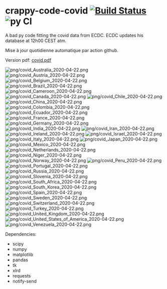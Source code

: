 # crappy-code-covid [![Build Status](https://cloud.drone.io/api/badges/a-lemonnier/crappy-code-covid/status.svg)](https://cloud.drone.io/a-lemonnier/crappy-code-covid) ![py CI](https://github.com/a-lemonnier/crappy-code-covid/workflows/py%20CI/badge.svg)
 
A bad py code fitting the covid data from ECDC. ECDC updates his database at 12h00 CEST atm.
 
Mise à jour quotidienne automatique par action github.
 
Version pdf: [covid.pdf](https://github.com/a-lemonnier/crappy-code-covid/raw/master/covid.pdf)
 
![png/covid_Australia_2020-04-22.png](png/covid_Australia_2020-04-22.png)
![png/covid_Austria_2020-04-22.png](png/covid_Austria_2020-04-22.png)
![png/covid_Belgium_2020-04-22.png](png/covid_Belgium_2020-04-22.png)
![png/covid_Brazil_2020-04-22.png](png/covid_Brazil_2020-04-22.png)
![png/covid_Cameroon_2020-04-22.png](png/covid_Cameroon_2020-04-22.png)
![png/covid_Canada_2020-04-22.png](png/covid_Canada_2020-04-22.png)
![png/covid_Chile_2020-04-22.png](png/covid_Chile_2020-04-22.png)
![png/covid_China_2020-04-22.png](png/covid_China_2020-04-22.png)
![png/covid_Colombia_2020-04-22.png](png/covid_Colombia_2020-04-22.png)
![png/covid_Ecuador_2020-04-22.png](png/covid_Ecuador_2020-04-22.png)
![png/covid_France_2020-04-22.png](png/covid_France_2020-04-22.png)
![png/covid_Germany_2020-04-22.png](png/covid_Germany_2020-04-22.png)
![png/covid_India_2020-04-22.png](png/covid_India_2020-04-22.png)
![png/covid_Iran_2020-04-22.png](png/covid_Iran_2020-04-22.png)
![png/covid_Ireland_2020-04-22.png](png/covid_Ireland_2020-04-22.png)
![png/covid_Israel_2020-04-22.png](png/covid_Israel_2020-04-22.png)
![png/covid_Italy_2020-04-22.png](png/covid_Italy_2020-04-22.png)
![png/covid_Japan_2020-04-22.png](png/covid_Japan_2020-04-22.png)
![png/covid_Mexico_2020-04-22.png](png/covid_Mexico_2020-04-22.png)
![png/covid_Netherlands_2020-04-22.png](png/covid_Netherlands_2020-04-22.png)
![png/covid_Niger_2020-04-22.png](png/covid_Niger_2020-04-22.png)
![png/covid_Norway_2020-04-22.png](png/covid_Norway_2020-04-22.png)
![png/covid_Peru_2020-04-22.png](png/covid_Peru_2020-04-22.png)
![png/covid_Portugal_2020-04-22.png](png/covid_Portugal_2020-04-22.png)
![png/covid_Russia_2020-04-22.png](png/covid_Russia_2020-04-22.png)
![png/covid_Slovenia_2020-04-22.png](png/covid_Slovenia_2020-04-22.png)
![png/covid_South_Africa_2020-04-22.png](png/covid_South_Africa_2020-04-22.png)
![png/covid_South_Korea_2020-04-22.png](png/covid_South_Korea_2020-04-22.png)
![png/covid_Spain_2020-04-22.png](png/covid_Spain_2020-04-22.png)
![png/covid_Sweden_2020-04-22.png](png/covid_Sweden_2020-04-22.png)
![png/covid_Switzerland_2020-04-22.png](png/covid_Switzerland_2020-04-22.png)
![png/covid_Turkey_2020-04-22.png](png/covid_Turkey_2020-04-22.png)
![png/covid_United_Kingdom_2020-04-22.png](png/covid_United_Kingdom_2020-04-22.png)
![png/covid_United_States_of_America_2020-04-22.png](png/covid_United_States_of_America_2020-04-22.png)
![png/covid_Venezuela_2020-04-22.png](png/covid_Venezuela_2020-04-22.png)
 
Dependencies:
- scipy
- numpy
- matplotlib
- pandas
- tk
- xlrd
- requests
- notify-send
